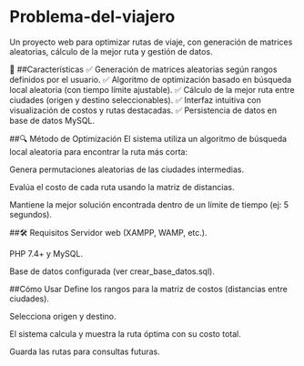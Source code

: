 # Problema-del-viajero
Un proyecto web para optimizar rutas de viaje, con generación de matrices aleatorias, cálculo de la mejor ruta y gestión de datos.

🚀 ##Características
✅ Generación de matrices aleatorias según rangos definidos por el usuario.
✅ Algoritmo de optimización basado en búsqueda local aleatoria (con tiempo límite ajustable).
✅ Cálculo de la mejor ruta entre ciudades (origen y destino seleccionables).
✅ Interfaz intuitiva con visualización de costos y rutas destacadas.
✅ Persistencia de datos en base de datos MySQL.

##🔍 Método de Optimización
El sistema utiliza un algoritmo de búsqueda local aleatoria para encontrar la ruta más corta:

Genera permutaciones aleatorias de las ciudades intermedias.

Evalúa el costo de cada ruta usando la matriz de distancias.

Mantiene la mejor solución encontrada dentro de un límite de tiempo (ej: 5 segundos).

##🛠️ Requisitos
Servidor web (XAMPP, WAMP, etc.).

PHP 7.4+ y MySQL.

Base de datos configurada (ver crear_base_datos.sql).

##Cómo Usar
Define los rangos para la matriz de costos (distancias entre ciudades).

Selecciona origen y destino.

El sistema calcula y muestra la ruta óptima con su costo total.

Guarda las rutas para consultas futuras.
